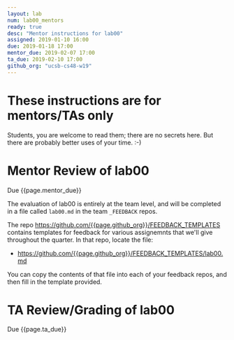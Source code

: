```yaml
---
layout: lab
num: lab00_mentors
ready: true
desc: "Mentor instructions for lab00"
assigned: 2019-01-10 16:00
due: 2019-01-18 17:00
mentor_due: 2019-02-07 17:00
ta_due: 2019-02-10 17:00
github_org: "ucsb-cs48-w19"
---
```


<div style="display:none">
https://ucsb-cs48.github.io/w19/lab/lab03_mentors/
</div>

# These instructions are for mentors/TAs only

Students, you are welcome to read them; there are no secrets here.   But there are probably better uses of your time. :-)

# Mentor Review of lab00

Due {{page.mentor_due}}

The evaluation of lab00 is entirely at the team level, and will be completed in a file called `lab00.md` in the team `_FEEDBACK` repos.  

The repo <https://github.com/{{page.github_org}}/FEEDBACK_TEMPLATES> contains templates for feedback for various assignemnts that we'll
give throughout the quarter.  In that repo, locate the file:

* <https://github.com/{{page.github_org}}/FEEDBACK_TEMPLATES/lab00.md>

You can copy the contents of that file into each of your feedback repos, and then fill in the template provided.

# TA Review/Grading of lab00

Due {{page.ta_due}}
